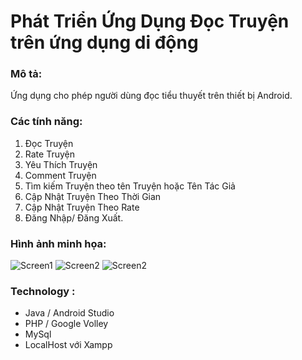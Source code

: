 # Phát Triển Ứng Dụng Đọc Truyện trên ứng dụng di động
### Mô tả:
Ứng dụng cho phép người dùng đọc tiểu thuyết trên thiết bị Android.  
### Các tính năng:
1. Đọc Truyện
2. Rate Truyện
3. Yêu Thích Truyện
4. Comment Truyện
5. Tìm kiếm Truyện theo tên Truyện hoặc Tên Tác Giả
6. Cập Nhật Truyện Theo Thời Gian
7. Cập Nhật Truyện Theo Rate
8. Đăng Nhập/ Đăng Xuất.
### Hình ảnh minh họa:
![Screen1](https://user-images.githubusercontent.com/38346869/57637170-eb238180-75d4-11e9-9329-cc4027842441.PNG)
![Screen2](https://user-images.githubusercontent.com/38346869/57637215-08f0e680-75d5-11e9-9170-d6e6d3ddf3b0.PNG)
![Screen2](https://user-images.githubusercontent.com/38346869/57637260-2756e200-75d5-11e9-9b5b-fb6c75e7aac3.PNG)

### Technology :
- Java / Android Studio 
- PHP / Google Volley 
- MySql
- LocalHost với Xampp
